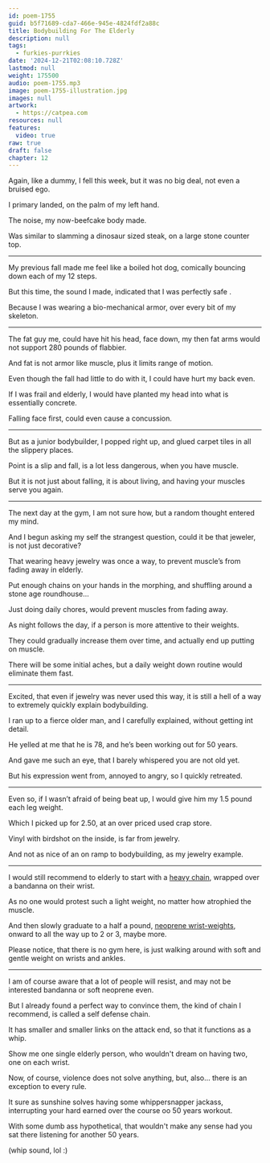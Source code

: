 ```yaml
---
id: poem-1755
guid: b5f71689-cda7-466e-945e-4824fdf2a88c
title: Bodybuilding For The Elderly
description: null
tags:
  - furkies-purrkies
date: '2024-12-21T02:08:10.728Z'
lastmod: null
weight: 175500
audio: poem-1755.mp3
image: poem-1755-illustration.jpg
images: null
artwork:
  - https://catpea.com
resources: null
features:
  video: true
raw: true
draft: false
chapter: 12
---
```


Again, like a dummy, I fell this week,
but it was no big deal, not even a bruised ego.

I primary landed,
on the palm of my left hand.

The noise,
my now-beefcake body made.

Was similar to slamming a dinosaur sized steak,
on a large stone counter top.

---

My previous fall made me feel like a boiled hot dog,
comically bouncing down each of my 12 steps.

But this time, the sound I made,
indicated that I was perfectly safe .

Because I was wearing a bio-mechanical armor,
over every bit of my skeleton.

---

The fat guy me, could have hit his head,
face down, my then fat arms would not support 280 pounds of flabbier.

And fat is not armor like muscle,
plus it limits range of motion.

Even though the fall had little to do with it,
I could have hurt my back even.

If I was frail and elderly,
I would have planted my head into what is essentially concrete.

Falling face first,
could even cause a concussion.

---

But as a junior bodybuilder, I popped right up,
and glued carpet tiles in all the slippery places.

Point is a slip and fall, is a lot less dangerous,
when you have muscle.

But it is not just about falling,
it is about living, and having your muscles serve you again.

---

The next day at the gym, I am not sure how,
but a random thought entered my mind.

And I begun asking my self the strangest question,
could it be that jeweler, is not just decorative?

That wearing heavy jewelry was once a way,
to prevent muscle’s from fading away in elderly.

Put enough chains on your hands in the morphing,
and shuffling around a stone age roundhouse…

Just doing daily chores,
would prevent muscles from fading away.

As night follows the day,
if a person is more attentive to their weights.

They could gradually increase them over time,
and actually end up putting on muscle.

There will be some initial aches,
but a daily weight down routine would eliminate them fast.

---

Excited, that even if jewelry was never used this way,
it is still a hell of a way to extremely quickly explain bodybuilding.

I ran up to a fierce older man, and I carefully explained,
without getting int detail.

He yelled at me that he is 78,
and he’s been working out for 50 years.

And gave me such an eye,
that I barely whispered you are not old yet.

But his expression went from,
annoyed to angry, so I quickly retreated.

---

Even so, if I wasn’t afraid of being beat up,
I would give him my 1.5 pound each leg weight.

Which I picked up for 2.50,
at an over priced used crap store.

Vinyl with birdshot on the inside,
is far from jewelry.

And not as nice of an on ramp to bodybuilding,
as my jewelry example.

---

I would still recommend to elderly to start with a [heavy chain][1],
wrapped over a bandanna on their wrist.

As no one would protest such a light weight,
no matter how atrophied the muscle.

And then slowly graduate to a half a pound,
[neoprene wrist-weights][2], onward to all the way up to 2 or 3, maybe more.

Please notice, that there is no gym here,
is just walking around with soft and gentle weight on wrists and ankles.

---

I am of course aware that a lot of people will resist,
and may not be interested bandanna or soft neoprene even.

But I already found a perfect way to convince them,
the kind of chain I recommend, is called a self defense chain.

It has smaller and smaller links on the attack end,
so that it functions as a whip.

Show me one single elderly person,
who wouldn't dream on having two, one on each wrist.

Now, of course, violence does not solve anything,
but, also… there is an exception to every rule.

It sure as sunshine solves having some whippersnapper jackass,
interrupting your hard earned over the course oo 50 years workout.

With some dumb ass hypothetical,
that wouldn't make any sense had you sat there listening for another 50 years.

(whip sound, lol :)

[1]: https://www.amazon.com/s?field-keywords=self+defense+chain
[2]: https://www.amazon.com/s?field-keywords=soft+wrist+weight
